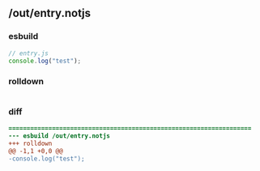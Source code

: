 ## /out/entry.notjs
### esbuild
```js
// entry.js
console.log("test");
```
### rolldown
```js

```
### diff
```diff
===================================================================
--- esbuild	/out/entry.notjs
+++ rolldown	
@@ -1,1 +0,0 @@
-console.log("test");

```
